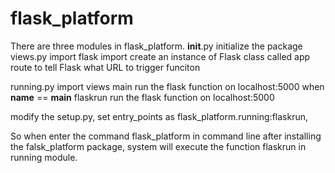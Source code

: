 # flask_platform

There are three modules in flask_platform.
__init__.py initialize the package
views.py  import flask
          import 
          create an instance of Flask class called app
          route to tell Flask what URL to trigger funciton
          
running.py import views
           main run the flask function on localhost:5000 when __name__ == __main__
           flaskrun run the flask function on localhost:5000
         
modify the setup.py, set entry_points as flask_platform.running:flaskrun,

So when enter the command flask_platform in command line after installing the falsk_platform package, system will execute the function flaskrun in running module.
